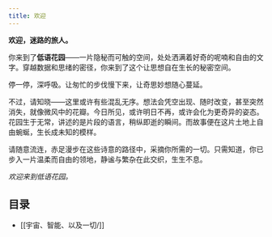 ```yaml
---
title: 欢迎
---
```

**欢迎，迷路的旅人。**

你来到了**低语花园**——一片隐秘而可触的空间，处处洒满着好奇的呢喃和自由的文字。穿越数据和思绪的密径，你来到了这个让思想自在生长的秘密空间。

停一停，深呼吸。让匆忙的步伐慢下来，让奇思妙想随心蔓延。

不过，请知晓——这里或许有些混乱无序。想法会凭空出现、随时改变，甚至突然消失，就像微风中的花瓣。今日所见，或许明日不再，或许会化为更奇异的姿态。花园生于无常，讲述的是片段的语言，稍纵即逝的瞬间。而故事便在这片土地上自由蜿蜒，生长成未知的模样。

请随意流连，赤足漫步在这些诗意的路径中，采摘你所需的一切。只需知道，你已步入一片温柔而自由的领地，静谧与繁杂在此交织，生生不息。

_欢迎来到低语花园。_

## 目录

- [[宇宙、智能、以及一切/]]